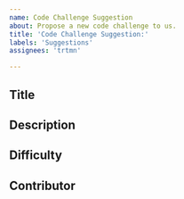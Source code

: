 ```yaml
---
name: Code Challenge Suggestion
about: Propose a new code challenge to us.
title: 'Code Challenge Suggestion:'
labels: 'Suggestions'
assignees: 'trtmn'

---
```


## Title
<!--- Title of your challenge -->

## Description
<!--- Describe your challenge in detail -->

## Difficulty
<!--- Easy, Medium, Hard, FML --->

## Contributor
<!-- Your GitHub username if you'd like to be credited-->

